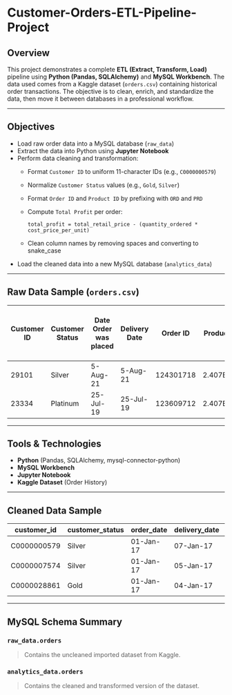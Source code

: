 # Customer-Orders-ETL-Pipeline-Project

##  Overview

This project demonstrates a complete **ETL (Extract, Transform, Load)** pipeline using **Python (Pandas, SQLAlchemy)** and **MySQL Workbench**. The data used comes from a Kaggle dataset (`orders.csv`) containing historical order transactions. The objective is to clean, enrich, and standardize the data, then move it between databases in a professional workflow.

---

##  Objectives

- Load raw order data into a MySQL database (`raw_data`)
- Extract the data into Python using **Jupyter Notebook**
- Perform data cleaning and transformation:
  - Format `Customer ID` to uniform 11-character IDs (e.g., `C0000000579`)
  - Normalize `Customer Status` values (e.g., `Gold`, `Silver`)
  - Format `Order ID` and `Product ID` by prefixing with `ORD` and `PRD`
  - Compute `Total Profit` per order:

    ```
    total_profit = total_retail_price - (quantity_ordered * cost_price_per_unit)
    ```

  - Clean column names by removing spaces and converting to snake_case
- Load the cleaned data into a new MySQL database (`analytics_data`)

---

##  Raw Data Sample (`orders.csv`)

| Customer ID | Customer Status | Date Order was placed | Delivery Date | Order ID | Product ID | Quantity Ordered | Total Retail Price for This Order | Cost Price Per Unit |
|-------------|------------------|------------------------|----------------|----------|------------|-------------------|-------------------------------|---------------------|
| 29101       | Silver           | 5-Aug-21               | 5-Aug-21       | 124301718| 2.407E+11  | 5                 | 34.95                         | 10.3                |
| 23334       | Platinum         | 25-Jul-19              | 25-Jul-19      | 123609712| 2.407E+11  | 3                 | 17.97                         | 10.23               |

---

## Tools & Technologies

- **Python** (Pandas, SQLAlchemy, mysql-connector-python)
- **MySQL Workbench**
- **Jupyter Notebook**
- **Kaggle Dataset** (Order History)


---

## Cleaned Data Sample

| customer_id   | customer_status | order_date | delivery_date | order_id     | product_id       | quantity_ordered | total_retail_price | cost_price_per_unit | total_profit |
|---------------|------------------|------------|----------------|---------------|-------------------|-------------------|---------------------|----------------------|---------------|
| C0000000579   | Silver           | 01-Jan-17  | 07-Jan-17     | ORD123002578  | PRD220101400106   | 2                 | 92.6                | 20.70                | 51.20         |
| C0000007574   | Silver           | 01-Jan-17  | 05-Jan-17     | ORD123004074  | PRD210201000009   | 1                 | 21.7                | 9.95                 | 11.75         |
| C0000028861   | Gold             | 01-Jan-17  | 04-Jan-17     | ORD123000871  | PRD230100500068   | 1                 | 1.7                 | 0.80                 | 0.90          |

---

##  MySQL Schema Summary

### `raw_data.orders`
> Contains the uncleaned imported dataset from Kaggle.

### `analytics_data.orders`
> Contains the cleaned and transformed version of the dataset.


